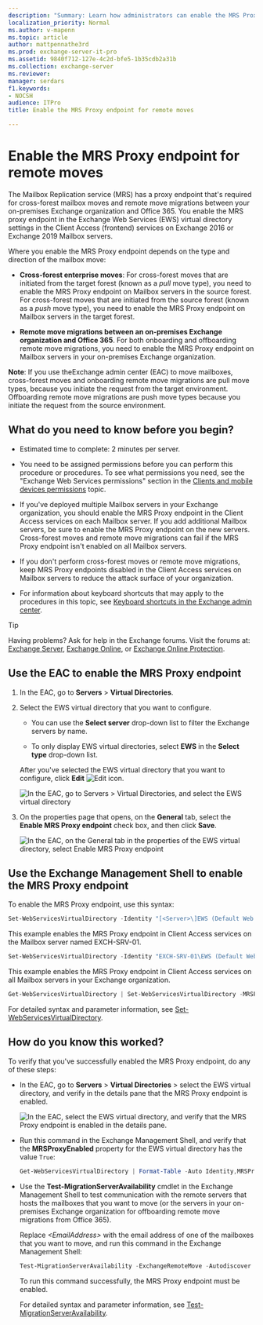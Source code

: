 ```yaml
---
description: "Summary: Learn how administrators can enable the MRS Proxy endpoint that's required for on-premises Exchange Server mailbox moves between Active Directory forests or Office 365."
localization_priority: Normal
ms.author: v-mapenn
ms.topic: article
author: mattpennathe3rd
ms.prod: exchange-server-it-pro
ms.assetid: 9840f712-127e-4c2d-bfe5-1b35cdb2a31b
ms.collection: exchange-server
ms.reviewer:
manager: serdars
f1.keywords:
- NOCSH
audience: ITPro
title: Enable the MRS Proxy endpoint for remote moves

---
```


# Enable the MRS Proxy endpoint for remote moves

The Mailbox Replication service (MRS) has a proxy endpoint that's required for cross-forest mailbox moves and remote move migrations between your on-premises Exchange organization and Office 365. You enable the MRS proxy endpoint in the Exchange Web Services (EWS) virtual directory settings in the Client Access (frontend) services on Exchange 2016 or Exchange 2019 Mailbox servers.

Where you enable the MRS Proxy endpoint depends on the type and direction of the mailbox move:

- **Cross-forest enterprise moves**: For cross-forest moves that are initiated from the target forest (known as a *pull* move type), you need to enable the MRS Proxy endpoint on Mailbox servers in the source forest. For cross-forest moves that are initiated from the source forest (known as a *push* move type), you need to enable the MRS Proxy endpoint on Mailbox servers in the target forest.

- **Remote move migrations between an on-premises Exchange organization and Office 365**. For both onboarding and offboarding remote move migrations, you need to enable the MRS Proxy endpoint on Mailbox servers in your on-premises Exchange organization.

 **Note**: If you use theExchange admin center (EAC) to move mailboxes, cross-forest moves and onboarding remote move migrations are pull move types, because you initiate the request from the target environment. Offboarding remote move migrations are push move types because you initiate the request from the source environment.

## What do you need to know before you begin?

- Estimated time to complete: 2 minutes per server.

- You need to be assigned permissions before you can perform this procedure or procedures. To see what permissions you need, see the "Exchange Web Services permissions" section in the [Clients and mobile devices permissions](../../permissions/feature-permissions/client-and-mobile-device-permissions.md) topic.

- If you've deployed multiple Mailbox servers in your Exchange organization, you should enable the MRS Proxy endpoint in the Client Access services on each Mailbox server. If you add additional Mailbox servers, be sure to enable the MRS Proxy endpoint on the new servers. Cross-forest moves and remote move migrations can fail if the MRS Proxy endpoint isn't enabled on all Mailbox servers.

- If you don't perform cross-forest moves or remote move migrations, keep MRS Proxy endpoints disabled in the Client Access services on Mailbox servers to reduce the attack surface of your organization.

- For information about keyboard shortcuts that may apply to the procedures in this topic, see [Keyboard shortcuts in the Exchange admin center](../../about-documentation/exchange-admin-center-keyboard-shortcuts.md).

> [!TIP]
> Having problems? Ask for help in the Exchange forums. Visit the forums at: [Exchange Server](https://go.microsoft.com/fwlink/p/?linkId=60612), [Exchange Online](https://go.microsoft.com/fwlink/p/?linkId=267542), or [Exchange Online Protection](https://go.microsoft.com/fwlink/p/?linkId=285351).

## Use the EAC to enable the MRS Proxy endpoint

1. In the EAC, go to **Servers** \> **Virtual Directories**.

2. Select the EWS virtual directory that you want to configure.

   - You can use the **Select server** drop-down list to filter the Exchange servers by name.

   - To only display EWS virtual directories, select **EWS** in the **Select type** drop-down list.

   After you've selected the EWS virtual directory that you want to configure, click **Edit** ![Edit icon](../../media/ITPro_EAC_EditIcon.png).

   ![In the EAC, go to Servers \> Virtual Directories, and select the EWS virtual directory](../../media/2d65b172-eadd-49d5-ab70-9500b2e2e6f6.png)

3. On the properties page that opens, on the **General** tab, select the **Enable MRS Proxy endpoint** check box, and then click **Save**.

   ![In the EAC, on the General tab in the properties of the EWS virtual directory, select Enable MRS Proxy endpoint](../../media/ddbcbe12-9b97-4bb4-8015-1e5eb229a191.png)

## Use the Exchange Management Shell to enable the MRS Proxy endpoint

To enable the MRS Proxy endpoint, use this syntax:

```PowerShell
Set-WebServicesVirtualDirectory -Identity "[<Server>\]EWS (Default Web Site)" -MRSProxyEnabled $true
```

This example enables the MRS Proxy endpoint in Client Access services on the Mailbox server named EXCH-SRV-01.

```PowerShell
Set-WebServicesVirtualDirectory -Identity "EXCH-SRV-01\EWS (Default Web Site)" -MRSProxyEnabled $true
```

This example enables the MRS Proxy endpoint in Client Access services on all Mailbox servers in your Exchange organization.

```PowerShell
Get-WebServicesVirtualDirectory | Set-WebServicesVirtualDirectory -MRSProxyEnabled $true
```

For detailed syntax and parameter information, see [Set-WebServicesVirtualDirectory](https://docs.microsoft.com/powershell/module/exchange/set-webservicesvirtualdirectory).

## How do you know this worked?

To verify that you've successfully enabled the MRS Proxy endpoint, do any of these steps:

- In the EAC, go to **Servers** \> **Virtual Directories** \> select the EWS virtual directory, and verify in the details pane that the MRS Proxy endpoint is enabled.

  ![In the EAC, select the EWS virtual directory, and verify that the MRS Proxy endpoint is enabled in the details pane.](../../media/3999dc9a-44a1-442d-bda7-866c365f7846.png)

- Run this command in the Exchange Management Shell, and verify that the **MRSProxyEnabled** property for the EWS virtual directory has the value `True`:

  ```PowerShell
  Get-WebServicesVirtualDirectory | Format-Table -Auto Identity,MRSProxyEnabled
  ```

- Use the **Test-MigrationServerAvailability** cmdlet in the Exchange Management Shell to test communication with the remote servers that hosts the mailboxes that you want to move (or the servers in your on-premises Exchange organization for offboarding remote move migrations from Office 365).

  Replace _\<EmailAddress\>_ with the email address of one of the mailboxes that you want to move, and run this command in the Exchange Management Shell:

  ```PowerShell
  Test-MigrationServerAvailability -ExchangeRemoteMove -Autodiscover -EmailAddress <EmailAddress> -Credentials (Get-Credential)
  ```

  To run this command successfully, the MRS Proxy endpoint must be enabled.

  For detailed syntax and parameter information, see [Test-MigrationServerAvailability](https://docs.microsoft.com/powershell/module/exchange/test-migrationserveravailability).
